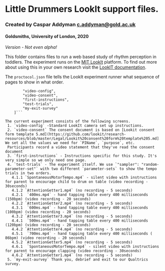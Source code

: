 # Little Drummers LookIt support files. 
### Created by Caspar Addyman <c.addyman@gold.ac.uk> 
#### Goldsmiths, University of London, 2020

_Version - Not even alpha!_

This folder contains files to run a web based study of rhythm perception in toddlers. The experiment runs on the 
[MIT LookIt](https://lookit.mit.edu) platform. To find out more about using this in your own research visit the [LookIT documentation](https://lookit.readthedocs.io/en/develop/).

The `proctocol.json` file tells the LookIt experiment runner what sequence of pages to show in what order.

```    "sequence": [
        "video-config",
        "video-consent",
        "first-instructions",
        "test-trials",
        "my-exit-survey"
    ]```

The current experiment consists of the following screens. 
 1. `video-config` -Standard LookIt camera set up instructions.
 2. `video-consent` The consent document is based on [Lookit consent form template 5.md](https://github.com/lookit/research-resources/blob/master/Legal/Lookit%20consent%20form%20template%205.md]. We set all the values we need for `PIName`, `purpose`, etc.
 Participants record a video statement that they've read the consent document
 3. `first-instructions` - Instructions specific for this study. It's very simple so we only need one page.
 4. `test-trials` - The experiment itself. We use `"sampler": "random-parameter-set"` with two different `parameter-sets` to show the tempo trials in two orders.  
   4.1.1 `SpontaneousMotorTempo.mp4` - silent video with instructions for parent to encourage child to drum on table (video recording - 30seconds)  
   4.1.2 `AttentionGetter1.mp4` (no recording - 5 seconds)  
   4.2.1  `400ms.mp4` - hand tapping table every 400 milliseconds (150bpm) (video recording - 20 seconds)  
   4.2.2 `AttentionGetter2.mp4` (no recording - 5 seconds)  
   4.3.1  `600ms.mp4` - hand tapping table every 400 milliseconds (100bpm) (video recording - 20 seconds)  
   4.3.2 `AttentionGetter3.mp4` (no recording - 5 seconds)  
   4.4.1  `500ms.mp4` - hand tapping table every 400 milliseconds (120bpm) (video recording - 20 seconds)  
   4.4.2 `AttentionGetter4.mp4` (no recording - 5 seconds)  
   4.5.1  `700ms.mp4` - hand tapping table every 400 milliseconds ( 86bpm) (video recording - 20 seconds)  
   4.5.2 `AttentionGetter5.mp4` (no recording - 5 seconds)  
   4.6.1  `SpontaneousMotorTempo.mp4` - silent video with instructions for parent to encourage clapping (video recording - 30seconds)  
   4.6.2 `AttentionGetter1.mp4` (no recording - 5 seconds)  
 5. `my-exit-aurvey` Thank you, debrief and exit to our Qualtrics survey.  


